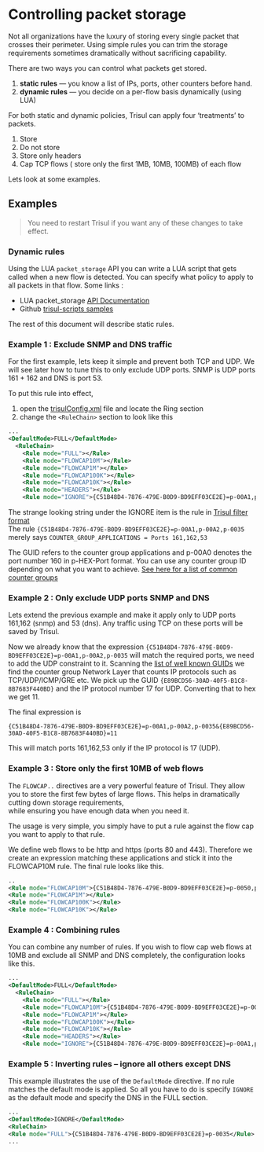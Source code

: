 # Controlling packet storage

Not all organizations have the 
luxury of storing every single packet that crosses their perimeter. 
Using simple rules you can trim the storage requirements sometimes 
dramatically without sacrificing capability.

There are two ways you can control what packets get stored.

1. **static rules** — you know a list of IPs, ports, other counters before hand.
2. **dynamic rules** — you decide on a per-flow basis dynamically (using LUA)

For both static and dynamic policies, Trisul can apply four ‘treatments’ to packets.

1. Store
2. Do not store
3. Store only headers
4. Cap TCP flows ( store only the first 1MB, 10MB, 100MB) of each flow

Lets look at some examples.

## Examples

> You need to restart Trisul if you want any of these changes to take effect.

### Dynamic rules

Using the LUA `packet_storage` API you can write a LUA script that gets called when a new flow is detected. You can specify 
what policy to apply to all packets in that flow. Some links :

- LUA packet_storage [API Documentation](/docs/lua/FRONT-END-SCRIPTS/pcap-storage)
- Github [trisul-scripts samples](https://github.com/trisulnsm/trisul-scripts/tree/master/lua/frontend_scripts/packetstore)

The rest of this document will describe static rules.

### Example 1 : Exclude SNMP and DNS traffic

For the first example, lets keep it simple and prevent both TCP and UDP. We will see later how to tune this to only exclude UDP ports. SNMP is UDP ports 161 + 162 and DNS is port 53.

To put this rule into effect,

1. open the [trisulConfig.xml](/docs/ref/trisulProbe-config#ring) file and locate the Ring section
2. change the `<RuleChain>` section to look like this

```xml
...
<DefaultMode>FULL</DefaultMode>
  <RuleChain>
    <Rule mode="FULL"></Rule>
    <Rule mode="FLOWCAP10M"></Rule>
    <Rule mode="FLOWCAP1M"></Rule>
    <Rule mode="FLOWCAP100K"></Rule>
    <Rule mode="FLOWCAP10K"></Rule>
    <Rule mode="HEADERS"></Rule>
    <Rule mode="IGNORE">{C51B48D4-7876-479E-B0D9-BD9EFF03CE2E}=p-00A1,p-00A2,p-0035</Rule>
```

The strange looking string under the IGNORE item is the rule in [Trisul filter format](/docs/ref/trisul_filter_format)  
The rule `{C51B48D4-7876-479E-B0D9-BD9EFF03CE2E}=p-00A1,p-00A2,p-0035` merely says `COUNTER_GROUP_APPLICATIONS = Ports 161,162,53`

The GUID refers to the counter group applications and p-00A0 denotes the port number 160 in p-HEX-Port format. You can use any counter group ID depending on what you want to achieve. [See here for a list of common counter groups](/docs/ug/cg/custom)

### Example 2 : Only exclude UDP ports SNMP and DNS

Lets extend the previous example and make it apply only to UDP ports 161,162 (snmp) and 53 (dns). Any traffic using TCP on these ports will be saved by Trisul.

Now we already know that the expression `{C51B48D4-7876-479E-B0D9-BD9EFF03CE2E}=p-00A1,p-00A2,p-0035` will match the required ports, we need to add the UDP constraint to it. Scanning the [list of well known GUIDs](/docs/ref/guid) we find the counter group Network Layer that counts IP protocols such as TCP/UDP/ICMP/GRE etc. We pick up the GUID `{E89BCD56-30AD-40F5-B1C8-8B7683F440BD}` and the IP protocol number 17 for UDP. Converting that to hex we get 11.

The final expression is

```
{C51B48D4-7876-479E-B0D9-BD9EFF03CE2E}=p-00A1,p-00A2,p-0035&{E89BCD56-30AD-40F5-B1C8-8B7683F440BD}=11
```

This will match ports 161,162,53 only if the IP protocol is 17 (UDP).

### Example 3 : Store only the first 10MB of web flows

The `FLOWCAP..` directives are a very powerful feature of 
Trisul. They allow you to store the first few bytes of large flows. This
 helps in dramatically cutting down storage requirements,  
while ensuring you have enough data when you need it.

The usage is very simple, you simply have to put a rule against the flow cap you want to apply to that rule.

We define web flows to be http and https (ports 80 and 443). 
Therefore we create an expression matching these applications and stick 
it into the FLOWCAP10M rule. The final rule looks like this.

```xml
..
<Rule mode="FLOWCAP10M">{C51B48D4-7876-479E-B0D9-BD9EFF03CE2E}=p-0050,p-01BB</Rule>
<Rule mode="FLOWCAP1M"></Rule>
<Rule mode="FLOWCAP100K"></Rule>
<Rule mode="FLOWCAP10K"></Rule>
```

### Example 4 : Combining rules

You can combine any number of rules. If you wish to flow cap web flows at 10MB and exclude all SNMP and DNS completely, the configuration looks like this.

```xml
...
<DefaultMode>FULL</DefaultMode>
  <RuleChain>
    <Rule mode="FULL"></Rule>
    <Rule mode="FLOWCAP10M">{C51B48D4-7876-479E-B0D9-BD9EFF03CE2E}=p-0050,p-01BB</Rule>
    <Rule mode="FLOWCAP1M"></Rule>
    <Rule mode="FLOWCAP100K"></Rule>
    <Rule mode="FLOWCAP10K"></Rule>
    <Rule mode="HEADERS"></Rule>
    <Rule mode="IGNORE">{C51B48D4-7876-479E-B0D9-BD9EFF03CE2E}=p-00A1,p-00A2,p-0035</Rule>
```

### Example 5 : Inverting rules – ignore all others except DNS

This example illustrates the use of the `DefaultMode` directive. If no rule matches the default mode is applied. So all you have to do is specify `IGNORE` as the default mode and specify the DNS in the FULL section.

```xml
...
<DefaultMode>IGNORE</DefaultMode>
<RuleChain>
<Rule mode="FULL">{C51B48D4-7876-479E-B0D9-BD9EFF03CE2E}=p-0035</Rule>
...
```
